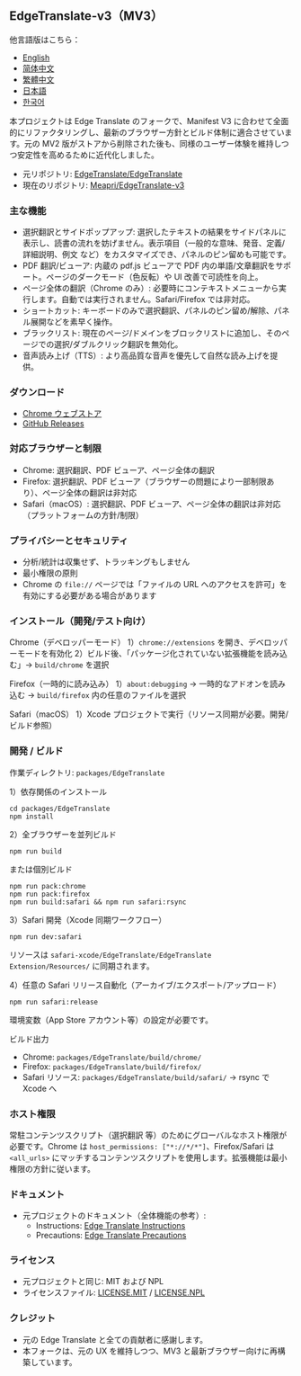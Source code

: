 ## EdgeTranslate-v3（MV3）

他言語版はこちら：
- [English](../README.md)
- [简体中文](./README_CN.md)
- [繁體中文](./README_TW.md)
- [日本語](./README_JA.md)
- [한국어](./README_KO.md)

本プロジェクトは Edge Translate のフォークで、Manifest V3 に合わせて全面的にリファクタリングし、最新のブラウザー方針とビルド体制に適合させています。元の MV2 版がストアから削除された後も、同様のユーザー体験を維持しつつ安定性を高めるために近代化しました。

- 元リポジトリ: [EdgeTranslate/EdgeTranslate](https://github.com/EdgeTranslate/EdgeTranslate)
- 現在のリポジトリ: [Meapri/EdgeTranslate-v3](https://github.com/Meapri/EdgeTranslate-v3)

### 主な機能
- 選択翻訳とサイドポップアップ: 選択したテキストの結果をサイドパネルに表示し、読書の流れを妨げません。表示項目（一般的な意味、発音、定義/詳細説明、例文 など）をカスタマイズでき、パネルのピン留めも可能です。
- PDF 翻訳/ビューア: 内蔵の pdf.js ビューアで PDF 内の単語/文章翻訳をサポート。ページのダークモード（色反転）や UI 改善で可読性を向上。
- ページ全体の翻訳（Chrome のみ）: 必要時にコンテキストメニューから実行します。自動では実行されません。Safari/Firefox では非対応。
- ショートカット: キーボードのみで選択翻訳、パネルのピン留め/解除、パネル展開などを素早く操作。
- ブラックリスト: 現在のページ/ドメインをブロックリストに追加し、そのページでの選択/ダブルクリック翻訳を無効化。
- 音声読み上げ（TTS）: より高品質な音声を優先して自然な読み上げを提供。

### ダウンロード
- [Chrome ウェブストア](https://chromewebstore.google.com/detail/edge-translate/pljeedmkegkcfkgdicjnalbllhifnnnj)
- [GitHub Releases](https://github.com/Meapri/EdgeTranslate-v3/releases)

### 対応ブラウザーと制限
- Chrome: 選択翻訳、PDF ビューア、ページ全体の翻訳
- Firefox: 選択翻訳、PDF ビューア（ブラウザーの問題により一部制限あり）、ページ全体の翻訳は非対応
- Safari（macOS）: 選択翻訳、PDF ビューア、ページ全体の翻訳は非対応（プラットフォームの方針/制限）

### プライバシーとセキュリティ
- 分析/統計は収集せず、トラッキングもしません
- 最小権限の原則
- Chrome の `file://` ページでは「ファイルの URL へのアクセスを許可」を有効にする必要がある場合があります

### インストール（開発/テスト向け）
Chrome（デベロッパーモード）
1）`chrome://extensions` を開き、デベロッパーモードを有効化
2）ビルド後、「パッケージ化されていない拡張機能を読み込む」→ `build/chrome` を選択

Firefox（一時的に読み込み）
1）`about:debugging` → 一時的なアドオンを読み込む → `build/firefox` 内の任意のファイルを選択

Safari（macOS）
1）Xcode プロジェクトで実行（リソース同期が必要。開発/ビルド参照）

### 開発 / ビルド
作業ディレクトリ: `packages/EdgeTranslate`

1）依存関係のインストール
```
cd packages/EdgeTranslate
npm install
```

2）全ブラウザーを並列ビルド
```
npm run build
```
または個別ビルド
```
npm run pack:chrome
npm run pack:firefox
npm run build:safari && npm run safari:rsync
```

3）Safari 開発（Xcode 同期ワークフロー）
```
npm run dev:safari
```
リソースは `safari-xcode/EdgeTranslate/EdgeTranslate Extension/Resources/` に同期されます。

4）任意の Safari リリース自動化（アーカイブ/エクスポート/アップロード）
```
npm run safari:release
```
環境変数（App Store アカウント等）の設定が必要です。

ビルド出力
- Chrome: `packages/EdgeTranslate/build/chrome/`
- Firefox: `packages/EdgeTranslate/build/firefox/`
- Safari リソース: `packages/EdgeTranslate/build/safari/` → rsync で Xcode へ

### ホスト権限
常駐コンテンツスクリプト（選択翻訳 等）のためにグローバルなホスト権限が必要です。Chrome は `host_permissions: ["*://*/*"]`、Firefox/Safari は `<all_urls>` にマッチするコンテンツスクリプトを使用します。拡張機能は最小権限の方針に従います。

 

### ドキュメント
- 元プロジェクトのドキュメント（全体機能の参考）:
  - Instructions: [Edge Translate Instructions](https://github.com/EdgeTranslate/EdgeTranslate/blob/master/docs/wiki/en/Instructions.md)
  - Precautions: [Edge Translate Precautions](https://github.com/EdgeTranslate/EdgeTranslate/blob/master/docs/wiki/en/Precautions.md)

### ライセンス
- 元プロジェクトと同じ: MIT および NPL
- ライセンスファイル: [LICENSE.MIT](../LICENSE.MIT) / [LICENSE.NPL](../LICENSE.NPL)

### クレジット
- 元の Edge Translate と全ての貢献者に感謝します。
- 本フォークは、元の UX を維持しつつ、MV3 と最新ブラウザー向けに再構築しています。
